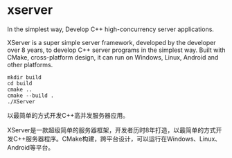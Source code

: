 # xserver
In the simplest way, Develop C++ high-concurrency server applications.

XServer is a super simple server framework, developed by the developer over 8 years, to develop C++ server programs in the simplest way. Built with CMake, cross-platform design, it can run on Windows, Linux, Android and other platforms.


```
mkdir build
cd build
cmake ..
cmake --build .
./XServer
```


以最简单的方式开发C++高并发服务器应用。

XServer是一款超级简单的服务器框架，开发者历时8年打造，以最简单的方式开发C++服务器程序。CMake构建，跨平台设计，可以运行在Windows、Linux、Android等平台。